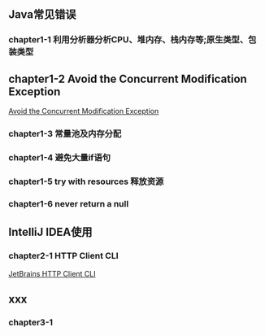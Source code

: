 

## Java常见错误
### chapter1-1 利用分析器分析CPU、堆内存、栈内存等;原生类型、包装类型
## chapter1-2 Avoid the Concurrent Modification Exception
[Avoid the Concurrent Modification Exception](https://rollbar.com/blog/java-concurrentmodificationexception/)
### chapter1-3 常量池及内存分配
### chapter1-4 避免大量if语句
### chapter1-5 try with resources 释放资源
### chapter1-6 never return a null

## IntelliJ IDEA使用
### chapter2-1 HTTP Client CLI
[JetBrains HTTP Client CLI](https://www.jetbrains.com/help/idea/http-client-in-product-code-editor.html#cli)


## xxx
### chapter3-1
